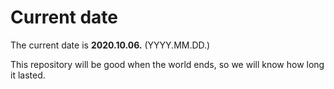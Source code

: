 # Current date

The current date is **2020.10.06.** (YYYY.MM.DD.)

This repository will be good when the world ends, so we will know how long it lasted.